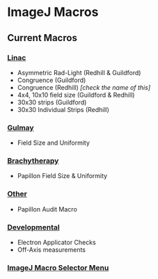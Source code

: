 # ImageJ Macros

## Current Macros
### [Linac](Linac/)
- Asymmetric Rad-Light (Redhill & Guildford)
- Congruence (Guildford)
- Congruence (Redhill) *[check the name of this]*
- 4x4, 10x10 field size (Guildford & Redhill)
- 30x30 strips (Guildford)
- 30x30 Individual Strips (Redhill)
 
### [Gulmay](Gulmay/)
- Field Size and Uniformity

### [Brachytherapy](Brachytherapy/)
- Papillon Field Size & Uniformity

### [Other](Other/)
- Papillon Audit Macro
 
### [Developmental](Dev/)
- Electron Applicator Checks
- Off-Axis measurements

### [ImageJ Macro Selector Menu](Menu/)


